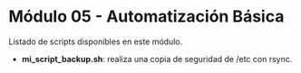 # Módulo 05 - Automatización Básica

Listado de scripts disponibles en este módulo.

- **mi_script_backup.sh**: realiza una copia de seguridad de /etc con rsync.

